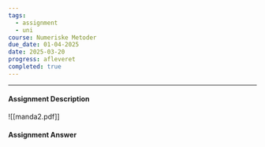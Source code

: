 ```yaml
---
tags:
  - assignment
  - uni
course: Numeriske Metoder
due_date: 01-04-2025
date: 2025-03-20
progress: afleveret
completed: true
---
```

--- 
#### Assignment Description
![[manda2.pdf]]

#### Assignment Answer